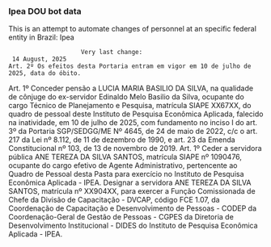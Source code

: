  ### Ipea DOU bot data
 This is an attempt to automate changes of personnel at an specific federal entity in Brazil: Ipea
 
                        Very last change: 
 	 14 August, 2025
	Art. 2º Os efeitos desta Portaria entram em vigor em 10 de julho de 2025, data do óbito.
Art. 1º Conceder pensão a LUCIA MARIA BASILIO DA SILVA, na qualidade de cônjuge do ex-servidor Edinaldo Melo Basilio da Silva, ocupante do cargo Técnico de Planejamento e Pesquisa, matrícula SIAPE XX67XX, do quadro de pessoal deste Instituto de Pesquisa Econômica Aplicada, falecido na inatividade, em 10 de julho de 2025, com fundamento no inciso I do art. 3º da Portaria SGP/SEDGG/ME Nº 4645, de 24 de maio de 2022, c/c o art. 217 da Lei nº 8.112, de 11 de dezembro de 1990, e art. 23 da Emenda Constitucional nº 103, de 13 de novembro de 2019.
Art. 1º Ceder a servidora pública ANE TEREZA DA SILVA SANTOS, matrícula SIAPE nº 1090476, ocupante do cargo efetivo de Agente Administrativo, pertencente ao Quadro de Pessoal desta Pasta para exercício no Instituto de Pesquisa Econômica Aplicada - IPEA.
Designar a servidora ANE TEREZA DA SILVA SANTOS, matrícula nº XX904XX, para exercer a Função Comissionada de Chefe da Divisão de Capacitação - DVCAP, código FCE 1.07, da Coordenação de Capacitação e Desenvolvimento de Pessoas - CODEP da Coordenação-Geral de Gestão de Pessoas - CGPES da Diretoria de Desenvolvimento Institucional - DIDES do Instituto de Pesquisa Econômica Aplicada - IPEA.
